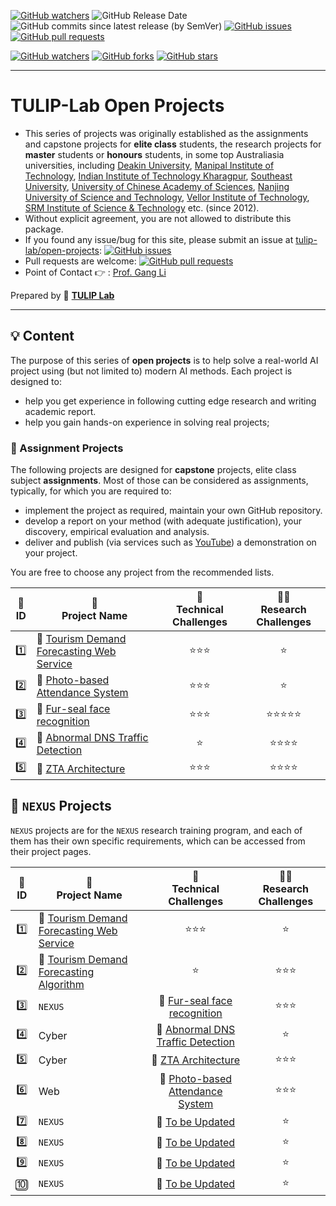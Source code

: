 [![GitHub watchers](https://img.shields.io/badge/tulip--lab-open--projects-brightgreen?style=plastic)](https://github.com/tulip-lab/open-projects)
![GitHub Release Date](https://img.shields.io/github/release-date/tulip-lab/open-projects)
![GitHub commits since latest release (by SemVer)](https://img.shields.io/github/commits-since/tulip-lab/open-projects/latest)
[![GitHub issues](https://img.shields.io/github/issues/tulip-lab/open-projects)](https://github.com/tulip-lab/open-projects/issues)
[![GitHub pull requests](https://img.shields.io/github/issues-pr/tulip-lab/open-projects)](https://github.com/tulip-lab/open-projects/pulls) 


[![GitHub watchers](https://img.shields.io/github/watchers/tulip-lab/pattern.svg?style=social&label=Watch)](https://GitHub.com/tulip-lab/open-projects/watchers/)
[![GitHub forks](https://img.shields.io/github/forks/tulip-lab/pattern.svg?style=social&label=Fork)](https://GitHub.com/tulip-lab/open-projects/network/)
[![GitHub stars](https://img.shields.io/github/stars/tulip-lab/pattern.svg?style=social&label=Star)](https://GitHub.com/tulip-lab/open-projects/stargazers/)

----

# TULIP-Lab Open Projects

- This series of projects was originally established as the assignments and capstone projects for **elite class** students, the research projects for **master** students or **honours** students, in some top Australiasia universities, including [Deakin University](http://wwww.deakin.edu.au), [Manipal Institute of Technology](https://www.manipal.edu), [Indian Institute of Technology Kharagpur](https://www.iitkgp.ac.in/), [Southeast University](http://www.seu.edu.cn), [University of Chinese Academy of Sciences](http://www.ucas.edu.cn), [Nanjing University of Science and Technology](http://www.njust.edu.cn), [Vellor Institute of Technology](http://www.vit.ac.in), [SRM Institute of Science & Technology](https://www.srmist.edu.in/) etc. (since 2012).
- Without explicit agreement, you are not allowed to distribute this package.
- If you found any issue/bug for this site, please submit an issue at [tulip-lab/open-projects](https://github.com/tulip-lab/open-projects/issues): [![GitHub issues](https://img.shields.io/github/issues/tulip-lab/open-projects)](https://github.com/tulip-lab/open-projects/issues)
- Pull requests are welcome: [![GitHub pull requests](https://img.shields.io/github/issues-pr/tulip-lab/open-projects)](https://github.com/tulip-lab/open-projects/pulls) 
- Point of Contact :point_right: : [Prof. Gang Li](https://github.com/tuliplab)

Prepared by :tulip: **[TULIP Lab](https://www.tulip.org.au/members)**

---

## :bulb: Content

The purpose of this series of **open projects** is to help solve a real-world AI project using (but not limited to) modern AI methods. Each project is designed to:
- help you get experience in following cutting edge research and writing academic report.
- help you gain hands-on experience in solving real projects;

### :ledger: Assignment Projects

The following projects are designed for **capstone** projects, elite class subject **assignments**. Most of those can be considered as assignments, typically, for which you are required to:
-  implement the project as required, maintain your own GitHub repository.
-  develop a report on your method (with adequate justification), your discovery, empirical evaluation and analysis.
-  deliver and publish (via services such as [YouTube](www.youtube.com)) a  demonstration on your project.  

You are free to choose any project from the recommended lists. 


| :microscope: <br>  ID   | :ledger: <br> Project Name |  :dart: <br> Technical Challenges  |  :man_teacher: <br> Research Challenges |  
| :----: |  ------| :-------: | :-----: |  
| :one: |  :book: [Tourism Demand Forecasting Web Service](P01/README.md) | :star::star::star: | :star: |  
| :two:  | :book: [Photo-based Attendance System](P06/README.md) | :star::star::star: | :star: |   
| :three:  | :book: [Fur-seal face recognition](P03/README.md) | :star::star::star: | :star::star::star::star::star: |  
| :four:  | :book: [Abnormal DNS Traffic Detection](P04/README.md) | :star: | :star::star::star::star: |  
| :five:  | :book: [ZTA Architecture](P05/README.md) | :star::star::star: | :star::star::star::star: |  



## :ledger: `NEXUS` Projects

`NEXUS` projects are for the `NEXUS` research training program, and each of them has their own specific requirements, which can be accessed from their project pages.


| :microscope: <br> ID   | :ledger: <br> Project Name |  :dart: <br> Technical Challenges  |  :man_teacher: <br> Research Challenges |  
| :----:   | ------| :-------: | :-----: |  
| :one:   | :book: [Tourism Demand Forecasting Web Service](P01/README.md) | :star::star::star: | :star: |  
| :two: |   :book: [Tourism Demand Forecasting Algorithm](P02/README.md) | :star: | :star::star::star: |  
| :three: | `NEXUS` | :book: [Fur-seal face recognition](P03/README.md) | :star::star::star: | :star::star::star::star: |  
| :four: | Cyber | :book: [Abnormal DNS Traffic Detection](P04/README.md) | :star: | :star::star::star::star: |  
| :five: | Cyber | :book: [ZTA Architecture](P05/README.md) | :star::star::star: | :star::star::star::star: |  
| :six: | Web | :book: [Photo-based Attendance System](P06/README.md) | :star::star::star: | :star: |  
| :seven: | `NEXUS` | :book: [To be Updated](P07/README.md) | :star: | :star::star::star::star: |  
| :eight: | `NEXUS` | :book: [To be Updated](P07/README.md) | :star: | :star::star::star::star: |  
| :nine: | `NEXUS` | :book: [To be Updated](P07/README.md) | :star: | :star::star::star::star: |  
| :keycap_ten: | `NEXUS` | :book: [To be Updated](P07/README.md) | :star: | :star::star::star::star: |  



